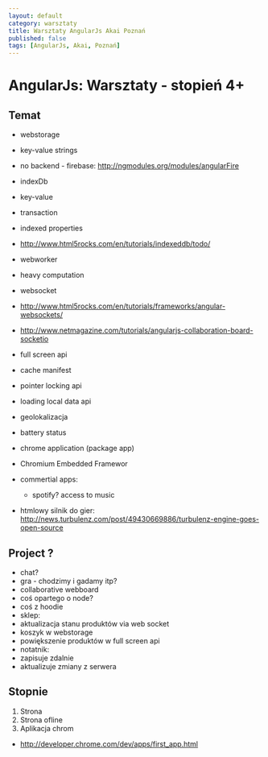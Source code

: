 ```yaml
---
layout: default
category: warsztaty
title: Warsztaty AngularJs Akai Poznań
published: false
tags: [AngularJs, Akai, Poznań]
---
```

# AngularJs: Warsztaty - stopień 4+

## Temat 
* webstorage
 * key-value strings

* no backend - firebase:
 http://ngmodules.org/modules/angularFire

* indexDb
 * key-value
 * transaction
 * indexed properties
 * http://www.html5rocks.com/en/tutorials/indexeddb/todo/


* webworker
 * heavy computation
* websocket
 * http://www.html5rocks.com/en/tutorials/frameworks/angular-websockets/
 * http://www.netmagazine.com/tutorials/angularjs-collaboration-board-socketio

* full screen api
* cache manifest

* pointer locking api
* loading local data api
* geolokalizacja
* battery status
* chrome application (package app)
* Chromium Embedded Framewor
* commertial apps:
  * spotify? access to music

* htmlowy silnik do gier:
http://news.turbulenz.com/post/49430669886/turbulenz-engine-goes-open-source

## Project ?
* chat?
* gra - chodzimy i gadamy itp?
* collaborative webboard
* coś opartego o node?
* coś z hoodie
* sklep:
 * aktualizacja stanu produktów via web socket
 * koszyk w webstorage
 * powiększenie produktów w full screen api
* notatnik:
 * zapisuje zdalnie
 * aktualizuje zmiany z serwera

## Stopnie
1. Strona
2. Strona ofline
3. Aplikacja chrom
 * http://developer.chrome.com/dev/apps/first_app.html
